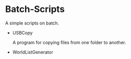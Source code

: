# Batch-Scripts
A simple scripts on batch.

+ USBCopy

  A program for copying files from one     folder to another.

+ WorldListGenerator
